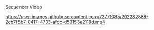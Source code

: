 Sequencer Video




https://user-images.githubusercontent.com/73771085/202282888-2cb7f6b7-0417-4733-afcc-d50153e2119d.mp4

